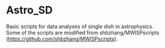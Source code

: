 # Astro_SD
Basic scripts for data analyses of single dish in astrophysics.  
Some of the scripts are modified from shbzhang/MWISPscripts (https://github.com/shbzhang/MWISPscripts).

